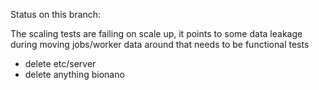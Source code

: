 Status on this branch:

The scaling tests are failing on scale up, it points to some data leakage during moving jobs/worker data around that needs to be functional tests

- delete etc/server
- delete anything bionano
